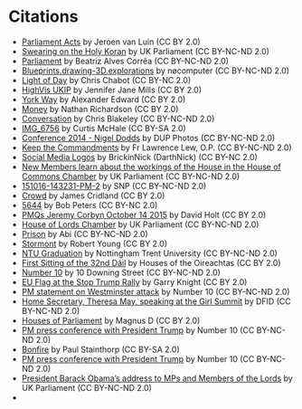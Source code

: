 # Citations

- [Parliament Acts](https://flic.kr/p/aKhT9T) by Jeroen van Luin (CC BY 2.0)
- [Swearing on the Holy Koran](https://flic.kr/p/85gUBJ) by UK Parliament (CC BY-NC-ND 2.0)
- [Parliament](https://flic.kr/p/eazfDp) by Beatriz Alves Corrêa (CC BY-NC-ND 2.0)
- [Blueprints.drawing-3D.explorations](https://flic.kr/p/rfCB9g) by nøcomputer (CC BY-NC-ND 2.0)
- [Light of Day](https://flic.kr/p/hLd9t3) by Chris Chabot (CC BY-NC 2.0)
- [HighVis UKIP](https://flic.kr/p/dYx4Fb) by Jennifer Jane Mills (CC BY 2.0)
- [York Way](https://flic.kr/p/fKAP2F) by Alexander Edward (CC BY 2.0)
- [Money](https://flic.kr/p/Kteq7f) by Nathan Richardson (CC BY 2.0)
- [Conversation](https://flic.kr/p/7FHqDC) by Chris Blakeley (CC BY-NC-ND 2.0)
- [IMG_6756](https://flic.kr/p/rMQ2H5) by Curtis McHale (CC BY-SA 2.0)
- [Conference 2014 - Nigel Dodds](https://flic.kr/p/rMQ2H5) by DUP Photos (CC BY-NC-ND 2.0)
- [Keep the Commandments](https://flic.kr/p/SE9AEi) by Fr Lawrence Lew, O.P. (CC BY-NC-ND 2.0)
- [Social Media Logos](https://flic.kr/p/SDENZU) by BrickinNick (DarthNick) (CC BY-NC 2.0)
- [New Members learn about the workings of the House in the House of Commons Chamber](https://flic.kr/p/85g1Ky) by UK Parliament (CC BY-NC-ND 2.0)
- [151016-143231-PM-2](https://flic.kr/p/z4PWTf) by SNP (CC BY-NC-ND 2.0)
- [Crowd](https://flic.kr/p/Wd54U) by James Cridland (CC BY 2.0)
- [5644](https://flic.kr/p/Wd54U) by Bob Peters (CC BY-NC 2.0)
- [PMQs Jeremy Corbyn October 14 2015](https://flic.kr/p/yPvBKK) by David Holt (CC BY 2.0)
- [House of Lords Chamber](https://flic.kr/p/yPvBKK) by UK Parliament (CC BY-NC-ND 2.0)
- [Prison](https://flic.kr/p/ddQo8f) by Abi (CC BY-NC-ND 2.0)
- [Stormont](https://flic.kr/p/6GUp9) by Robert Young (CC BY 2.0)
- [NTU Graduation](https://flic.kr/p/odi7Pi) by Nottingham Trent University (CC BY-NC-ND 2.0)
- [First Sitting of the 32nd Dáil](https://flic.kr/p/EU25RL) by Houses of the Oireachtas (CC BY 2.0)
- [Number 10](https://flic.kr/p/7YPcEc) by 10 Downing Street (CC BY-NC-ND 2.0)
- [EU Flag at the Stop Trump Rally](https://flic.kr/p/R4TQBR) by Garry Knight (CC BY 2.0)
- [PM statement on Westminster attack](https://flic.kr/p/RXRBax) by Number 10 (CC BY-NC-ND 2.0)
- [Home Secretary, Theresa May, speaking at the Girl Summit](https://flic.kr/p/oqamv5) by DFID (CC BY-NC-ND 2.0)
- [Houses of Parliament](https://flic.kr/p/95gRAn) by Magnus D (CC BY 2.0)
- [PM press conference with President Trump](https://flic.kr/p/RFHyc2) by Number 10 (CC BY-NC-ND 2.0)
- [Bonfire](https://flic.kr/p/aLKKbK) by Paul Stainthorp (CC BY-SA 2.0)
- [PM press conference with President Trump](https://flic.kr/p/RC8TyA) by Number 10 (CC BY-NC-ND 2.0)
- [President Barack Obama’s address to MPs and Members of the Lords](https://flic.kr/p/9Mb2D7) by UK Parliament (CC BY-NC-ND 2.0)
-
